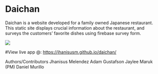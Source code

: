 # Daichan

Daichan is a website developed for a family owned Japanese restaurant. This static site displays crucial information about the restaurant, and surveys the customers’ favorite dishes using firebase survey form.

 <img src="https://lh6.googleusercontent.com/k6e-BcQ9-NoGnZ9UKteVNio9UELMrFO_KUZalFCufy-84x9XS7kwktAlefmncVZ5V7WRyRqp-CJTKINIKYKl=w2940-h5226-rw" />

#View live app @: https://jhanisusm.github.io/daichan/


Authors/Contributors
Jhanisus Melendez
Adam Gustafson
Jaylee Maruk (PM)
Daniel Murillo
